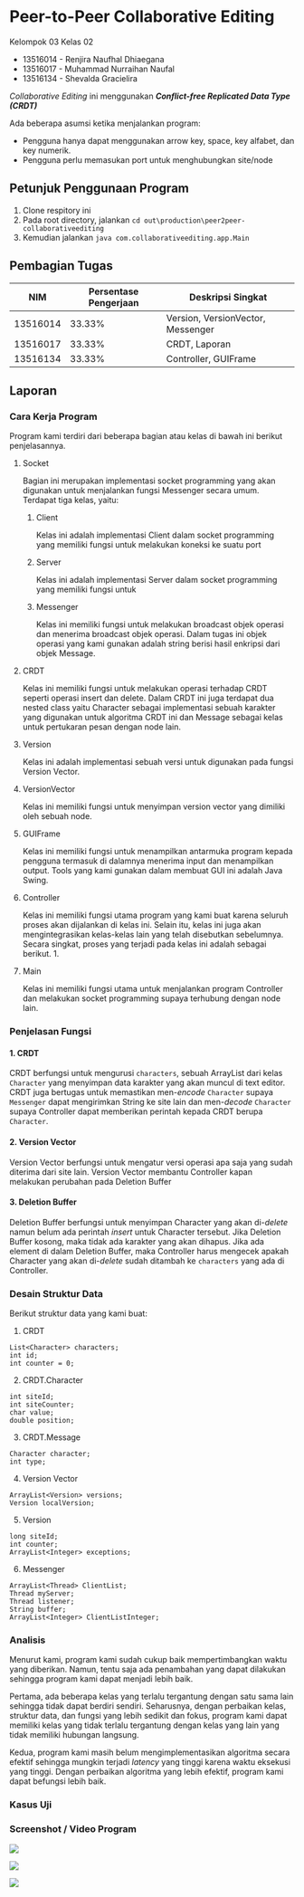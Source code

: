 # Peer-to-Peer Collaborative Editing

Kelompok 03 Kelas 02
- 13516014 - Renjira Naufhal Dhiaegana
- 13516017 - Muhammad Nurraihan Naufal
- 13516134 - Shevalda Gracielira

*Collaborative Editing* ini menggunakan ***Conflict-free Replicated Data Type (CRDT)***

Ada beberapa asumsi ketika menjalankan program:
* Pengguna hanya dapat menggunakan arrow key, space, key alfabet, dan key numerik.
* Pengguna perlu memasukan port untuk menghubungkan site/node

## Petunjuk Penggunaan Program

1. Clone respitory ini
2. Pada root directory, jalankan `cd out\production\peer2peer-collaborativeediting`
2. Kemudian jalankan `java com.collaborativeediting.app.Main` 

## Pembagian Tugas
| NIM      | Persentase Pengerjaan | Deskripsi Singkat                 |
| -------- | --------------------- | --------------------------------- |
| 13516014 | 33.33%                | Version, VersionVector, Messenger |
| 13516017 | 33.33%                | CRDT, Laporan                     |
| 13516134 | 33.33%                | Controller, GUIFrame              |

## Laporan

### Cara Kerja Program

Program kami terdiri dari beberapa bagian atau kelas di bawah ini berikut penjelasannya.

1. Socket
   
    Bagian ini merupakan implementasi socket programming yang akan digunakan untuk menjalankan fungsi Messenger secara umum. Terdapat tiga kelas, yaitu:

   1. Client

        Kelas ini adalah implementasi Client dalam socket programming yang memiliki fungsi untuk melakukan koneksi ke suatu port

   2. Server

        Kelas ini adalah implementasi Server dalam socket programming yang memiliki fungsi untuk

   3. Messenger
   
        Kelas ini memiliki fungsi untuk melakukan broadcast objek operasi dan menerima broadcast objek operasi. Dalam tugas ini objek operasi yang kami gunakan adalah string berisi hasil enkripsi dari objek Message.

2. CRDT
   
    Kelas ini memiliki fungsi untuk melakukan operasi terhadap CRDT seperti operasi insert dan delete. Dalam CRDT ini juga terdapat dua nested class yaitu Character sebagai implementasi sebuah karakter yang digunakan untuk algoritma CRDT ini dan Message sebagai kelas untuk pertukaran pesan dengan node lain.

3. Version

    Kelas ini adalah implementasi sebuah versi untuk digunakan pada fungsi Version Vector.

4. VersionVector

    Kelas ini memiliki fungsi untuk menyimpan version vector yang dimiliki oleh sebuah node.

5. GUIFrame

    Kelas ini memiliki fungsi untuk menampilkan antarmuka program kepada pengguna termasuk di dalamnya menerima input dan menampilkan output. Tools yang kami gunakan dalam membuat GUI ini adalah Java Swing.

6. Controller

    Kelas ini memiliki fungsi utama program yang kami buat karena seluruh proses akan dijalankan di kelas ini. Selain itu, kelas ini juga akan mengintegrasikan kelas-kelas lain yang telah disebutkan sebelumnya. Secara singkat, proses yang terjadi pada kelas ini adalah sebagai berikut.
    1. 

7.  Main

    Kelas ini memiliki fungsi utama untuk menjalankan program Controller dan melakukan socket programming supaya terhubung dengan node lain.

### Penjelasan Fungsi

#### 1. CRDT

CRDT berfungsi untuk mengurusi `characters`, sebuah ArrayList dari kelas `Character` yang menyimpan data karakter yang akan muncul di text editor. CRDT juga bertugas untuk memastikan men-*encode* `Character` supaya `Messenger` dapat mengirimkan String ke site lain dan men-*decode* `Character` supaya Controller dapat memberikan perintah kepada CRDT berupa `Character`.

#### 2. Version Vector

Version Vector berfungsi untuk mengatur versi operasi apa saja yang sudah diterima dari site lain. Version Vector membantu Controller kapan melakukan perubahan pada Deletion Buffer

#### 3. Deletion Buffer

Deletion Buffer berfungsi untuk menyimpan Character yang akan di-*delete* namun belum ada perintah *insert* untuk Character tersebut. Jika Deletion Buffer kosong, maka tidak ada karakter yang akan dihapus. Jika ada element di dalam Deletion Buffer, maka Controller harus mengecek apakah Character yang akan di-*delete* sudah ditambah ke `characters` yang ada di Controller.


### Desain Struktur Data

Berikut struktur data yang kami buat:

1. CRDT

```
List<Character> characters;
int id;
int counter = 0;
```

2. CRDT.Character

```
int siteId;
int siteCounter;
char value;
double position;
```

3. CRDT.Message

```
Character character;
int type;
```

4. Version Vector

```
ArrayList<Version> versions;
Version localVersion;
```

5. Version

```
long siteId;
int counter;
ArrayList<Integer> exceptions;
```

6. Messenger

```
ArrayList<Thread> ClientList;
Thread myServer;
Thread listener;
String buffer;
ArrayList<Integer> ClientListInteger;
```

### Analisis

Menurut kami, program kami sudah cukup baik mempertimbangkan waktu yang diberikan. Namun, tentu saja ada penambahan yang dapat dilakukan sehingga program kami dapat menjadi lebih baik.

Pertama, ada beberapa kelas yang terlalu tergantung dengan satu sama lain sehingga tidak dapat berdiri sendiri. Seharusnya, dengan perbaikan kelas, struktur data, dan fungsi yang lebih sedikit dan fokus, program kami dapat memiliki kelas yang tidak terlalu tergantung dengan kelas yang lain yang tidak memiliki hubungan langsung.

Kedua, program kami masih belum mengimplementasikan algoritma secara efektif sehingga mungkin terjadi *latency* yang tinggi karena waktu eksekusi yang tinggi. Dengan perbaikan algoritma yang lebih efektif, program kami dapat befungsi lebih baik.

### Kasus Uji

### Screenshot / Video Program

![](https://gitlab.informatika.org/shevalda/peer2peer-collaborative-editing/blob/master/screenshot/messageImage_1556156715818.jpg)

![](https://gitlab.informatika.org/shevalda/peer2peer-collaborative-editing/blob/master/screenshot/messageImage_1556156744304.jpg)

![](https://gitlab.informatika.org/shevalda/peer2peer-collaborative-editing/blob/master/screenshot/messageImage_1556156781938.jpg)
